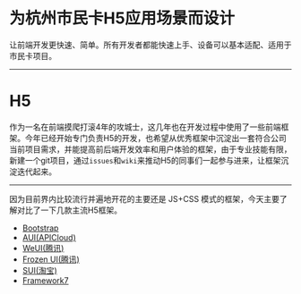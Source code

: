 # 为杭州市民卡H5应用场景而设计
让前端开发更快速、简单。所有开发者都能快速上手、设备可以基本适配、适用于市民卡项目。

***

# H5
作为一名在前端摸爬打滚4年的攻城士，这几年也在开发过程中使用了一些前端框架。今年已经开始专门负责H5的开发，也希望从优秀框架中沉淀出一套符合公司当前项目需求，并能提高前后端开发效率和用户体验的框架，由于专业技能有限，新建一个git项目，通过`issues`和`wiki`来推动H5的同事们一起参与进来，让框架沉淀迭代起来。

***

因为目前界内比较流行并遍地开花的主要还是 JS+CSS 模式的框架，今天主要了解对比了一下几款主流H5框架。

* [Bootstrap](https://github.com/twbs/bootstrap/)
* [AUI(APICloud)](https://github.com/liulangnan/aui)
* [WeUI(腾讯)](https://github.com/weui/weui)
* [Frozen UI(腾讯)](https://github.com/frozenui/frozenui)
* [SUI(淘宝)](https://github.com/sdc-alibaba/sui)
* [Framework7](https://github.com/nolimits4web/Framework7)
